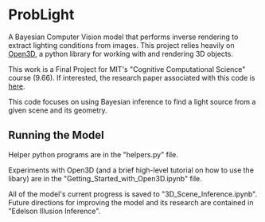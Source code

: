 # ProbLight
A Bayesian Computer Vision model that performs inverse rendering to extract lighting conditions from images. This project relies heavily on [Open3D](https://github.com/isl-org/Open3D), a python library for working with and rendering 3D objects.

This work is a Final Project for MIT's "Cognitive Computational Science" course (9.66). If interested, the research paper associated with this code is [here](https://drive.google.com/file/d/1SVYO5AmH1YqGw9wHCIHP1DnT96zDUBRF/view?usp=share_link).

This code focuses on using Bayesian inference to find a light source from a given scene and its geometry.

## Running the Model

Helper python programs are in the "helpers.py" file.

Experiments with Open3D (and a brief high-level tutorial on how to use the libary) are in the "Getting_Started_with_Open3D.ipynb" file.

All of the model's current progress is saved to "3D_Scene_Inference.ipynb". Future directions for improving the model and its research are contained in "Edelson Illusion Inference".
